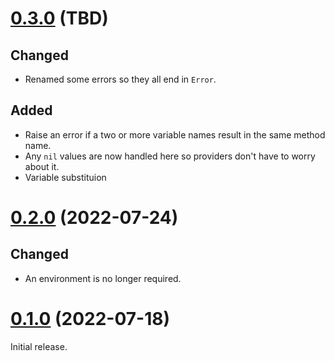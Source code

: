 # [0.3.0][] (TBD)

## Changed

- Renamed some errors so they all end in `Error`.

## Added

- Raise an error if a two or more variable names result in the same method name.
- Any `nil` values are now handled here so providers don't have to worry about it.
- Variable substituion

# [0.2.0][] (2022-07-24)

## Changed

- An environment is no longer required.

# [0.1.0][] (2022-07-18)

Initial release.

[0.3.0]: https://github.com/AaronLasseigne/unifig/compare/v0.2.0...v0.3.0
[0.2.0]: https://github.com/AaronLasseigne/unifig/compare/v0.1.0...v0.2.0
[0.1.0]: https://github.com/AaronLasseigne/unifig/compare/v0.0.0...v0.1.0
